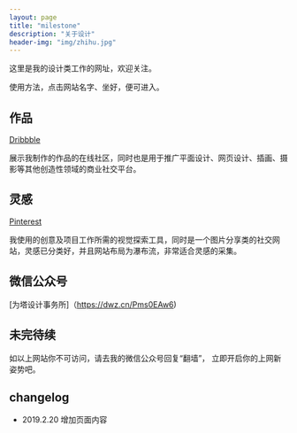 ```yaml
---
layout: page
title: "milestone"
description: "关于设计"
header-img: "img/zhihu.jpg"
---
```


这里是我的设计类工作的网址，欢迎关注。

使用方法，点击网站名字、坐好，便可进入。

## 作品

[Dribbble](https://dribbble.com/XIAHIBB)

展示我制作的作品的在线社区，同时也是用于推广平面设计、网页设计、插画、摄影等其他创造性领域的商业社交平台。

## 灵感

[Pinterest](https://www.pinterest.com/xiahibb/)

我使用的创意及项目工作所需的视觉探索工具，同时是一个图片分享类的社交网站，灵感已分类好，并且网站布局为瀑布流，非常适合灵感的采集。

## 微信公众号

[为塔设计事务所]（https://dwz.cn/Pms0EAw6)


## 未完待续

如以上网站你不可访问，请去我的微信公众号回复“翻墙”， 立即开启你的上网新姿势吧。


## changelog

- 2019.2.20 增加页面内容






